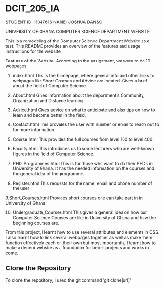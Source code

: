 # DCIT_205_IA

STUDENT ID: 11047613
NAME: JOSHUA DANSO

UNIVERSITY OF GHANA COMPUTER SCIENCE DEPARTMENT WEBSITE

This is a remodeling of the Computer Science Department Website as a test. This README provides an overview of the features and usage instructions for the website.

Features of the Website. According to the assignment, we were to do 10 webpages
1. index.html
This is the homepage, where general info and other links to webpages like Short Courses and Advice are located. Gives a brief about the field of Computer Science. 

2. About.html
Gives information about the department’s Community, Organization and Distance learning.

3. Advice.html
Gives advice on what to anticipate and also tips on how to learn and become better in the field.

4. Contact.html
This provides the user with number or email to reach out to for more information.

5. Course.html
This provides the full courses from level 100 to level 400.

6. Faculty.html
This introduces us to some lecturers who are well-known figures in the field of Computer Science. 

7. PHD_Programmes.html
This is for those who want to do their PHDs in University of Ghana. It has the needed information on the courses and the general idea of the programme.

8. Register.html
This requests for the name, email and phone number of the user

9.Short_Courses.html
Provides short courses one can take part in in University of Ghana

10. Undergraduate_Courses.html
This gives a general idea on how our Computer Science Courses are like in University of Ghana and how the beginning courses are.

From this project, I learnt how to use several attributes and elements in CSS.
I also learnt how to link several webpages together as well as make them function effectively each on their own but most importantly, I learnt how to make a decent website as a foundation for better projects and works to come.



## Clone the Repository
To clone the repository, I used the git command 'git clone[url]'




